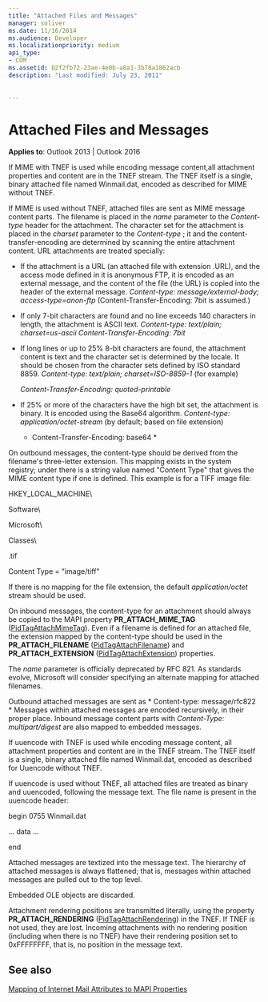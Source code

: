 ```yaml
---
title: "Attached Files and Messages"
manager: soliver
ms.date: 11/16/2014
ms.audience: Developer
ms.localizationpriority: medium
api_type:
- COM
ms.assetid: b2f2fb72-23ae-4e0b-a8a1-3b78a1862acb
description: "Last modified: July 23, 2011"
 
 
---
```


# Attached Files and Messages

  
  
**Applies to**: Outlook 2013 | Outlook 2016 
  
If MIME with TNEF is used while encoding message content,all attachment properties and content are in the TNEF stream. The TNEF itself is a single, binary attached file named Winmail.dat, encoded as described for MIME without TNEF. 
  
If MIME is used without TNEF, attached files are sent as MIME message content parts. The filename is placed in the  *name*  parameter to the  *Content-type*  header for the attachment. The character set for the attachment is placed in the  *charset*  parameter to the  *Content-type*  ; it and the content-transfer-encoding are determined by scanning the entire attachment content. URL attachments are treated specially: 
  
- If the attachment is a URL (an attached file with extension .URL), and the access mode defined in it is anonymous FTP, it is encoded as an external message, and the content of the file (the URL) is copied into the header of the external message. *Content-type: message/external-body; access-type=anon-ftp*  (Content-Transfer-Encoding: 7bit is assumed.) 
    
- If only 7-bit characters are found and no line exceeds 140 characters in length, the attachment is ASCII text. *Content-type: text/plain; charset=us-ascii Content-Transfer-Encoding: 7bit* 
    
- If long lines or up to 25% 8-bit characters are found, the attachment content is text and the character set is determined by the locale. It should be chosen from the character sets defined by ISO standard 8859. *Content-type: text/plain; charset=ISO-8859-1*  (for example) 
    
     *Content-Transfer-Encoding: quoted-printable* 
    
- If 25% or more of the characters have the high bit set, the attachment is binary. It is encoded using the Base64 algorithm. *Content-type: application/octet-stream*  (by default; based on file extension) 
    
     * Content-Transfer-Encoding: base64 * 
    
On outbound messages, the content-type should be derived from the filename's three-letter extension. This mapping exists in the system registry; under there is a string value named "Content Type" that gives the MIME content type if one is defined. This example is for a TIFF image file:
  
HKEY_LOCAL_MACHINE\
  
Software\
  
Microsoft\
  
Classes\
  
.tif
  
Content Type = "image/tiff"
  
If there is no mapping for the file extension, the default  *application/octet*  stream should be used. 
  
On inbound messages, the content-type for an attachment should always be copied to the MAPI property **PR_ATTACH_MIME_TAG** ([PidTagAttachMimeTag](pidtagattachmimetag-canonical-property.md)). Even if a filename is defined for an attached file, the extension mapped by the content-type should be used in the **PR_ATTACH_FILENAME** ([PidTagAttachFilename](pidtagattachfilename-canonical-property.md)) and **PR_ATTACH_EXTENSION** ([PidTagAttachExtension](pidtagattachextension-canonical-property.md)) properties.
  
The *name*  parameter is officially deprecated by RFC 821. As standards evolve, Microsoft will consider specifying an alternate mapping for attached filenames. 
  
Outbound attached messages are sent as * Content-type: message/rfc822 *  Messages within attached messages are encoded recursively, in their proper place. Inbound message content parts with  *Content-Type: multipart/digest*  are also mapped to embedded messages. 
  
If uuencode with TNEF is used while encoding message content, all attachment properties and content are in the TNEF stream. The TNEF itself is a single, binary attached file named Winmail.dat, encoded as described for Uuencode without TNEF.
  
If uuencode is used without TNEF, all attached files are treated as binary and uuencoded, following the message text. The file name is present in the uuencode header:
  
 begin 0755 Winmail.dat 
  
 ... data ... 
  
 end 
  
Attached messages are textized into the message text. The hierarchy of attached messages is always flattened; that is, messages within attached messages are pulled out to the top level.
  
Embedded OLE objects are discarded.
  
Attachment rendering positions are transmitted literally, using the property **PR_ATTACH_RENDERING** ([PidTagAttachRendering](pidtagattachrendering-canonical-property.md)) in the TNEF. If TNEF is not used, they are lost. Incoming attachments with no rendering position (including when there is no TNEF) have their rendering position set to 0xFFFFFFFF, that is, no position in the message text.
  
## See also



[Mapping of Internet Mail Attributes to MAPI Properties](mapping-of-internet-mail-attributes-to-mapi-properties.md)

